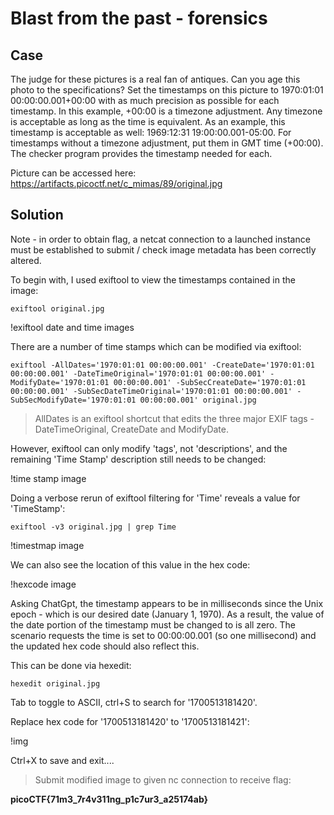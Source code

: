 # Blast from the past - forensics

## Case

The judge for these pictures is a real fan of antiques. Can you age this photo to the specifications?
Set the timestamps on this picture to 1970:01:01 00:00:00.001+00:00 with as much precision as possible for each timestamp. In this example, +00:00 is a timezone adjustment. Any timezone is acceptable as long as the time is equivalent. As an example, this timestamp is acceptable as well: 1969:12:31 19:00:00.001-05:00. For timestamps without a timezone adjustment, put them in GMT time (+00:00). The checker program provides the timestamp needed for each.

Picture can be accessed here: https://artifacts.picoctf.net/c_mimas/89/original.jpg 

## Solution

Note - in order to obtain flag, a netcat connection to a launched instance must be established to submit / check image metadata has been correctly altered.

To begin with, I used exiftool to view the timestamps contained in the image:

```
exiftool original.jpg
```
!exiftool date and time images

There are a number of time stamps which can be modified via exiftool:

```
exiftool -AllDates='1970:01:01 00:00:00.001' -CreateDate='1970:01:01 00:00:00.001' -DateTimeOriginal='1970:01:01 00:00:00.001' -ModifyDate='1970:01:01 00:00:00.001' -SubSecCreateDate='1970:01:01 00:00:00.001' -SubSecDateTimeOriginal='1970:01:01 00:00:00.001' -SubSecModifyDate='1970:01:01 00:00:00.001' original.jpg
```

> AllDates is an exiftool shortcut that edits the three major EXIF tags - DateTimeOriginal, CreateDate and ModifyDate.

However, exiftool can only modify 'tags', not 'descriptions', and the remaining 'Time Stamp' description still needs to be changed:

!time stamp image

Doing a verbose rerun of exiftool filtering for 'Time' reveals a value for 'TimeStamp':

```
exiftool -v3 original.jpg | grep Time
```

!timestmap image

We can also see the location of this value in the hex code:

!hexcode image

Asking ChatGpt, the timestamp appears to be in milliseconds since the Unix epoch - which is our desired date (January 1, 1970). As a result, the value of the date portion of the timestamp must be changed to is all zero. The scenario requests the time is set to 00:00:00.001 (so one millisecond) and the updated hex code should also reflect this.

This can be done via hexedit:

```
hexedit original.jpg
```

Tab to toggle to ASCII, ctrl+S to search for '1700513181420'.

Replace hex code for '1700513181420' to '1700513181421':

!img

Ctrl+X to save and exit....

> Submit modified image to given nc connection to receive flag:

**picoCTF{71m3_7r4v311ng_p1c7ur3_a25174ab}**

